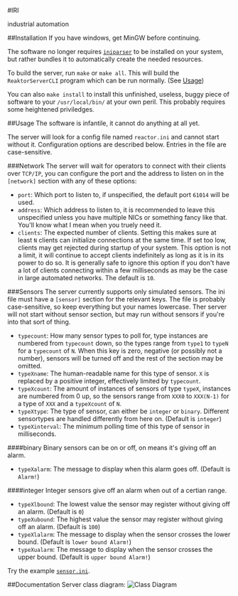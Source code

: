 #IRI

industrial automation

##Installation
If you have windows, get MinGW before continuing.

The software no longer requires [`iniparser`](http://ndevilla.free.fr/iniparser/) to be installed on your system, but rather bundles it to automatically create the needed resources.

To build the server, run `make` or `make all`. This will build the `ReaktorServerCLI` program which can be run normally. (See [Usage](#usage))

You can also `make install` to install this unfinished, useless, buggy piece of software to your `/usr/local/bin/` at your own peril. This probably requires some heightened priviledges.

##Usage
The software is infantile, it cannot do anything at all yet.

The server will look for a config file named `reactor.ini` and cannot start without it. Configuration options are described below. Entries in the file are case-sensitive.

###Network
The server will wait for operators to connect with their clients over `TCP/IP`, you can configure the port and the address to listen on in the `[network]` section with any of these options:

* `port`: Which port to listen to, if unspecified, the default port `61014` will be used.
* `address`: Which address to listen to, it is recommended to leave this unspecified unless you have multiple NICs or something fancy like that. You'll know what I mean when you truely need it.
* `clients`: The expected number of clients. Setting this makes sure at least `N` clients can initialize connections at the same time. If set too low, clients may get rejected during startup of your system. This option is not a limit, it will continue to accept clients indefinitely as long as it is in its power to do so. It is generally safe to ignore this option if you don't have a lot of clients connecting within a few milliseconds as may be the case in large automated networks. The default is `10`.

###Sensors
The server currently supports only simulated sensors. The ini file must have a `[sensor]` section for the relevant keys. The file is probably case-sensitive, so keep everything but your names lowercase.
Ther server will not start without sensor section, but may run without sensors if you're into that sort of thing.

* `typecount`: How many sensor types to poll for, type instances are numbered from `typecount` down, so the types range from `type1` to `typeN` for a `typecount` of `N`. When this key is zero, negative (or possibly not a number), sensors will be turned off and the rest of the section may be omitted.
* `typeXname`: The human-readable name for this type of sensor. `X` is replaced by a positive integer, effectively limited by `typecount`.
* `typeXcount`: The amount of instances of sensors of type `typeX`, instances are numbered from 0 up, so the sensors range from `XXX0` to `XXX(N-1)` for a type of `XXX` and a `typeXcount` of `N`.
* `typeXtype`: The type of sensor, can either be `integer` or `binary`. Different sensortypes are handled differently from here on. (Default is `integer`)
* `typeXinterval`: The minimum polling time of this type of sensor in milliseconds.

####binary
Binary sensors can be on or off, on means it's giving off an alarm.

* `typeXalarm`: The message to display when this alarm goes off. (Default is `Alarm!`)

####integer
Integer sensors give off an alarm when out of a certian range.


* `typeXlbound`: The lowest value the sensor may register without giving off an alarm. (Default is `0`)
* `typeXubound`: The highest value the sensor may register without giving off an alarm. (Default is `100`)
* `typeXlalarm`: The message to display when the sensor crosses the lower bound. (Default is `lower bound Alarm!`)
* `typeXualarm`: The message to display when the sensor crosses the upper bound. (Default is `upper bound Alarm!`)

Try the example [`sensor.ini`](https://github.com/RadioactiveGangsters/RIDServer/blob/master/sensor.ini).

##Documentation
Server class diagram:
![Class Diagram](http://oege.ie.hva.nl/~alb001/iri/docs/reaktorserver.png)

